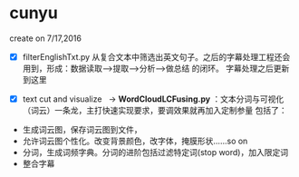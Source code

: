 # cunyu
create on 7/17,2016

- [x] filterEnglishTxt.py
从复合文本中筛选出英文句子。之后的字幕处理工程还会用到，形成：数据读取-->提取-->分析-->做总结 的闭环。
字幕处理之后更新到这里

- [x] text cut and visualize
   -> **WordCloudLCFusing.py**
：文本分词与可视化（词云）一条龙，主打快速实现要求，要调效果就再加入定制参量
包括了：
- 生成词云图，保存词云图到文件，
- 允许词云图个性化。改变背景颜色，改字体，掩膜形状……so on
- 分词，生成词频字典。分词的进阶包括过滤特定词(stop word)，加入限定词
- 整合字幕

